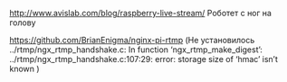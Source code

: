 http://www.avislab.com/blog/raspberry-live-stream/
Роботет с ног на голову

https://github.com/BrianEnigma/nginx-pi-rtmp (Не установилось
../rtmp/ngx_rtmp_handshake.c: In function ‘ngx_rtmp_make_digest’:
../rtmp/ngx_rtmp_handshake.c:107:29: error: storage size of ‘hmac’ isn’t known
)
